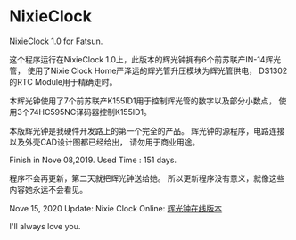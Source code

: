 # NixieClock
 NixieClock 1.0 for Fatsun.
 
 这个程序运行在NixieClock 1.0上，此版本的辉光钟拥有6个前苏联产IN-14辉光管，
 使用了Nixie Clock Home严泽远的辉光管升压模块为辉光管供电，
 DS1302的RTC Module用于精确走时。

 本辉光钟使用了7个前苏联产K155ID1用于控制辉光管的数字以及部分小数点，
 使用3个74HC595NC译码器控制K155ID1。

 本版辉光钟是我硬件开发路上的第一个完全的产品。
 辉光钟的源程序，电路连接以及外壳CAD设计图都已经给出，
 请勿用于商业用途。

 Finish in Nove 08,2019.
 Used Time : 151 days.

 程序不会再更新，第二天就把辉光钟送给她。
 所以更新程序没有意义，就像这些内容她永远不会看见。

 Nove 15, 2020 Update:
   Nixie Clock Online: [辉光钟在线版本](https://meetinaxd.github.io/)

 I'll always love you.
